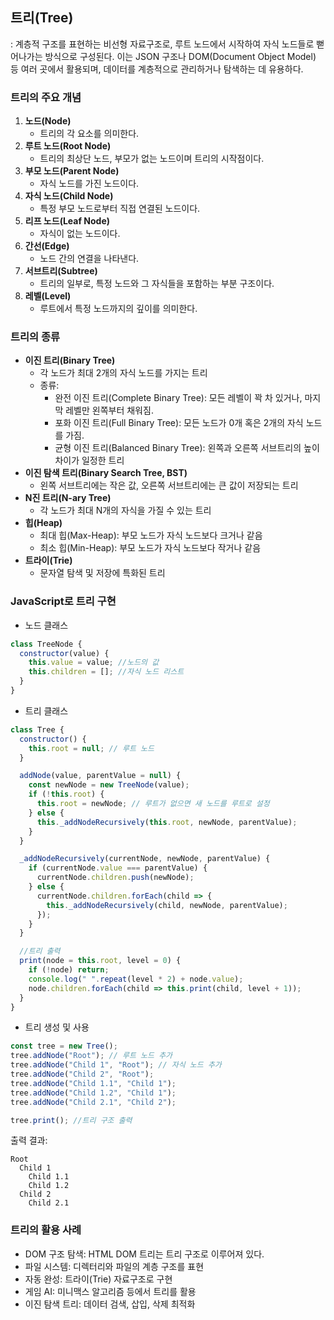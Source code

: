 ## 트리(Tree)
: 계층적 구조를 표현하는 비선형 자료구조로, 루트 노드에서 시작하여 자식 노드들로 뻗어나가는 방식으로 구성된다. 이는 JSON 구조나 DOM(Document Object Model) 등 여러 곳에서 활용되며, 데이터를 계층적으로 관리하거나 탐색하는 데 유용하다.

### 트리의 주요 개념
1. **노드(Node)**
   * 트리의 각 요소를 의미한다.
2. **루트 노드(Root Node)**
   * 트리의 최상단 노드, 부모가 없는 노드이며 트리의 시작점이다.
3. **부모 노드(Parent Node)**
   * 자식 노드를 가진 노드이다.
4. **자식 노드(Child Node)**
   * 특정 부모 노드로부터 직접 연결된 노드이다.
5. **리프 노드(Leaf Node)**
   * 자식이 없는 노드이다.
6. **간선(Edge)**
   * 노드 간의 연결을 나타낸다.
7. **서브트리(Subtree)**
   * 트리의 일부로, 특정 노드와 그 자식들을 포함하는 부분 구조이다.
8. **레벨(Level)**
   * 루트에서 특정 노드까지의 깊이를 의미한다.
  
### 트리의 종류
* **이진 트리(Binary Tree)**
  * 각 노드가 최대 2개의 자식 노드를 가지는 트리
  * 종류:
    * 완전 이진 트리(Complete Binary Tree): 모든 레벨이 꽉 차 있거나, 마지막 레벨만 왼쪽부터 채워짐.
    * 포화 이진 트리(Full Binary Tree): 모든 노드가 0개 혹은 2개의 자식 노드를 가짐.
    * 균형 이진 트리(Balanced Binary Tree): 왼쪽과 오른쪽 서브트리의 높이 차이가 일정한 트리
* **이진 탐색 트리(Binary Search Tree, BST)**
  * 왼쪽 서브트리에는 작은 값, 오른쪽 서브트리에는 큰 값이 저장되는 트리
* **N진 트리(N-ary Tree)**
  * 각 노드가 최대 N개의 자식을 가질 수 있는 트리
* **힙(Heap)**
  * 최대 힙(Max-Heap): 부모 노드가 자식 노드보다 크거나 같음
  * 최소 힙(Min-Heap): 부모 노드가 자식 노드보다 작거나 같음
* **트라이(Trie)**
  * 문자열 탐색 및 저장에 특화된 트리
 
### JavaScript로 트리 구현
* 노드 클래스
```js
class TreeNode {
  constructor(value) {
    this.value = value; //노드의 값
    this.children = []; //자식 노드 리스트
  }
}
```

* 트리 클래스
```js
class Tree {
  constructor() {
    this.root = null; // 루트 노드
  }

  addNode(value, parentValue = null) {
    const newNode = new TreeNode(value);
    if (!this.root) {
      this.root = newNode; // 루트가 없으면 새 노드를 루트로 설정
    } else {
      this._addNodeRecursively(this.root, newNode, parentValue);
    }
  }

  _addNodeRecursively(currentNode, newNode, parentValue) {
    if (currentNode.value === parentValue) {
      currentNode.children.push(newNode);
    } else {
      currentNode.children.forEach(child => {
        this._addNodeRecursively(child, newNode, parentValue);
      });
    }
  }

  //트리 출력
  print(node = this.root, level = 0) {
    if (!node) return;
    console.log(" ".repeat(level * 2) + node.value);
    node.children.forEach(child => this.print(child, level + 1));
  }
}
```

* 트리 생성 및 사용
```js
const tree = new Tree();
tree.addNode("Root"); // 루트 노드 추가
tree.addNode("Child 1", "Root"); // 자식 노드 추가
tree.addNode("Child 2", "Root");
tree.addNode("Child 1.1", "Child 1");
tree.addNode("Child 1.2", "Child 1");
tree.addNode("Child 2.1", "Child 2");

tree.print(); //트리 구조 출력
```
출력 결과:
```
Root
  Child 1
    Child 1.1
    Child 1.2
  Child 2
    Child 2.1

```

### 트리의 활용 사례
* DOM 구조 탐색: HTML DOM 트리는 트리 구조로 이루어져 있다.
* 파일 시스템: 디렉터리와 파일의 계층 구조를 표현
* 자동 완성: 트라이(Trie) 자료구조로 구현
* 게임 AI: 미니맥스 알고리즘 등에서 트리를 활용
* 이진 탐색 트리: 데이터 검색, 삽입, 삭제 최적화

